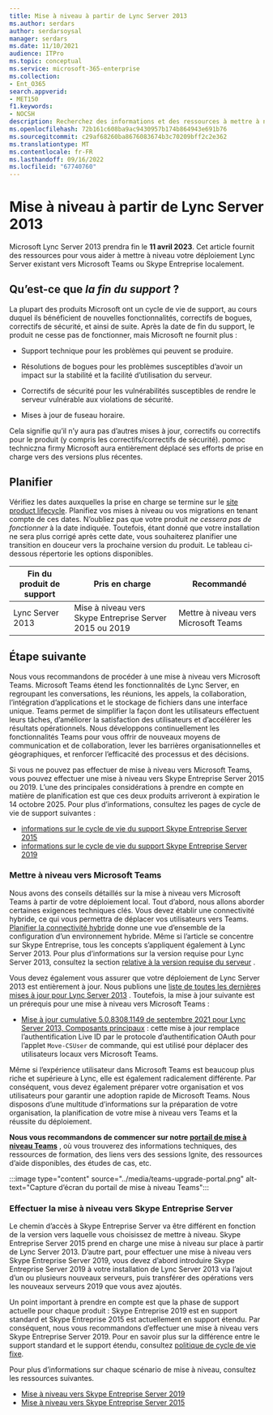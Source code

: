 ```yaml
---
title: Mise à niveau à partir de Lync Server 2013
ms.author: serdars
author: serdarsoysal
manager: serdars
ms.date: 11/10/2021
audience: ITPro
ms.topic: conceptual
ms.service: microsoft-365-enterprise
ms.collection:
- Ent_O365
search.appverid:
- MET150
f1.keywords:
- NOCSH
description: Recherchez des informations et des ressources à mettre à niveau à partir de Lync Server 2013. Le support prend fin le 11 avril 2023.
ms.openlocfilehash: 72b161c608ba9ac9430957b174b864943e691b76
ms.sourcegitcommit: c29af68260ba8676083674b3c70209bff2c2e362
ms.translationtype: MT
ms.contentlocale: fr-FR
ms.lasthandoff: 09/16/2022
ms.locfileid: "67740760"
---
```

# <a name="upgrading-from-lync-server-2013"></a>Mise à niveau à partir de Lync Server 2013

Microsoft Lync Server 2013 prendra fin le **11 avril 2023**. Cet article fournit des ressources pour vous aider à mettre à niveau votre déploiement Lync Server existant vers Microsoft Teams ou Skype Entreprise localement.

## <a name="what-is-end-of-support"></a>Qu’est-ce que *la fin du support* ?

La plupart des produits Microsoft ont un cycle de vie de support, au cours duquel ils bénéficient de nouvelles fonctionnalités, correctifs de bogues, correctifs de sécurité, et ainsi de suite. Après la date de fin du support, le produit ne cesse pas de fonctionner, mais Microsoft ne fournit plus :

- Support technique pour les problèmes qui peuvent se produire.

- Résolutions de bogues pour les problèmes susceptibles d’avoir un impact sur la stabilité et la facilité d’utilisation du serveur.

- Correctifs de sécurité pour les vulnérabilités susceptibles de rendre le serveur vulnérable aux violations de sécurité.

- Mises à jour de fuseau horaire.

Cela signifie qu’il n’y aura pas d’autres mises à jour, correctifs ou correctifs pour le produit (y compris les correctifs/correctifs de sécurité). pomoc techniczna firmy Microsoft aura entièrement déplacé ses efforts de prise en charge vers des versions plus récentes.

## <a name="plan-ahead"></a>Planifier

Vérifiez les dates auxquelles la prise en charge se termine sur le [site product lifecycle](/lifecycle/products/microsoft-lync-server-2013). Planifiez vos mises à niveau ou vos migrations en tenant compte de ces dates. N’oubliez pas que votre produit *ne cessera pas de fonctionner* à la date indiquée. Toutefois, étant donné que votre installation ne sera plus corrigé après cette date, vous souhaiterez planifier une transition en douceur vers la prochaine version du produit. Le tableau ci-dessous répertorie les options disponibles.

|Fin du produit de support|Pris en charge|Recommandé|
|---|---|---|
|Lync Server 2013|Mise à niveau vers Skype Entreprise Server 2015 ou 2019|Mettre à niveau vers Microsoft Teams

## <a name="whats-next"></a>Étape suivante

Nous vous recommandons de procéder à une mise à niveau vers Microsoft Teams. Microsoft Teams étend les fonctionnalités de Lync Server, en regroupant les conversations, les réunions, les appels, la collaboration, l’intégration d’applications et le stockage de fichiers dans une interface unique. Teams permet de simplifier la façon dont les utilisateurs effectuent leurs tâches, d’améliorer la satisfaction des utilisateurs et d’accélérer les résultats opérationnels. Nous développons continuellement les fonctionnalités Teams pour vous offrir de nouveaux moyens de communication et de collaboration, lever les barrières organisationnelles et géographiques, et renforcer l’efficacité des processus et des décisions.

Si vous ne pouvez pas effectuer de mise à niveau vers Microsoft Teams, vous pouvez effectuer une mise à niveau vers Skype Entreprise Server 2015 ou 2019. L’une des principales considérations à prendre en compte en matière de planification est que ces deux produits arriveront à expiration le 14 octobre 2025. Pour plus d’informations, consultez les pages de cycle de vie de support suivantes :

- [informations sur le cycle de vie du support Skype Entreprise Server 2015](/lifecycle/products/skype-for-business-server-2015)
- [informations sur le cycle de vie du support Skype Entreprise Server 2019](/lifecycle/products/skype-for-business-server-2019)

### <a name="upgrade-to-microsoft-teams"></a>Mettre à niveau vers Microsoft Teams

Nous avons des conseils détaillés sur la mise à niveau vers Microsoft Teams à partir de votre déploiement local. Tout d’abord, nous allons aborder certaines exigences techniques clés. Vous devez établir une connectivité hybride, ce qui vous permettra de déplacer vos utilisateurs vers Teams. [Planifier la connectivité hybride](/SkypeForBusiness/hybrid/plan-hybrid-connectivity) donne une vue d’ensemble de la configuration d’un environnement hybride. Même si l’article se concentre sur Skype Entreprise, tous les concepts s’appliquent également à Lync Server 2013. Pour plus d’informations sur la version requise pour Lync Server 2013, consultez la section [relative à la version requise du serveur](/SkypeForBusiness/hybrid/plan-hybrid-connectivity#server-version-requirements) .

Vous devez également vous assurer que votre déploiement de Lync Server 2013 est entièrement à jour. Nous publions une [liste de toutes les dernières mises à jour pour Lync Server 2013](https://support.microsoft.com/topic/updates-for-lync-server-2013-a2a042ac-79f0-2665-7453-0a541fb25164) . Toutefois, la mise à jour suivante est un prérequis pour une mise à niveau vers Microsoft Teams :

- [Mise à jour cumulative 5.0.8308.1149 de septembre 2021 pour Lync Server 2013, Composants principaux](https://support.microsoft.com/topic/september-2021-cumulative-update-5-0-8308-1149-for-lync-server-2013-core-components-6755903a-fc9a-44d2-b835-2a6d01f14043) : cette mise à jour remplace l’authentification Live ID par le protocole d’authentification OAuth pour l’applet `Move-CSUser` de commande, qui est utilisé pour déplacer des utilisateurs locaux vers Microsoft Teams.

Même si l’expérience utilisateur dans Microsoft Teams est beaucoup plus riche et supérieure à Lync, elle est également radicalement différente. Par conséquent, vous devez également préparer votre organisation et vos utilisateurs pour garantir une adoption rapide de Microsoft Teams. Nous disposons d’une multitude d’informations sur la préparation de votre organisation, la planification de votre mise à niveau vers Teams et la réussite du déploiement.

**Nous vous recommandons de commencer sur notre [portail de mise à niveau Teams](/MicrosoftTeams/upgrade-skype-teams)** , où vous trouverez des informations techniques, des ressources de formation, des liens vers des sessions Ignite, des ressources d’aide disponibles, des études de cas, etc.

:::image type="content" source="../media/teams-upgrade-portal.png" alt-text="Capture d’écran du portail de mise à niveau Teams":::

### <a name="upgrade-to-skype-for-business-server"></a>Effectuer la mise à niveau vers Skype Entreprise Server

Le chemin d’accès à Skype Entreprise Server va être différent en fonction de la version vers laquelle vous choisissez de mettre à niveau. Skype Entreprise Server 2015 prend en charge une mise à niveau sur place à partir de Lync Server 2013. D’autre part, pour effectuer une mise à niveau vers Skype Entreprise Server 2019, vous devez d’abord introduire Skype Entreprise Server 2019 à votre installation de Lync Server 2013 via l’ajout d’un ou plusieurs nouveaux serveurs, puis transférer des opérations vers les nouveaux serveurs 2019 que vous avez ajoutés.

Un point important à prendre en compte est que la phase de support actuelle pour chaque produit : Skype Entreprise 2019 est en support standard et Skype Entreprise 2015 est actuellement en support étendu.  Par conséquent, nous vous recommandons d’effectuer une mise à niveau vers Skype Entreprise Server 2019. Pour en savoir plus sur la différence entre le support standard et le support étendu, consultez [politique de cycle de vie fixe](/lifecycle/policies/fixed).

Pour plus d’informations sur chaque scénario de mise à niveau, consultez les ressources suivantes.

- [Mise à niveau vers Skype Entreprise Server 2019](/skypeforbusiness/migration/migration-to-skype-for-business-server-2019)
- [Mise à niveau vers Skype Entreprise Server 2015](/skypeforbusiness/deploy/upgrade-to-skype-for-business-server)
